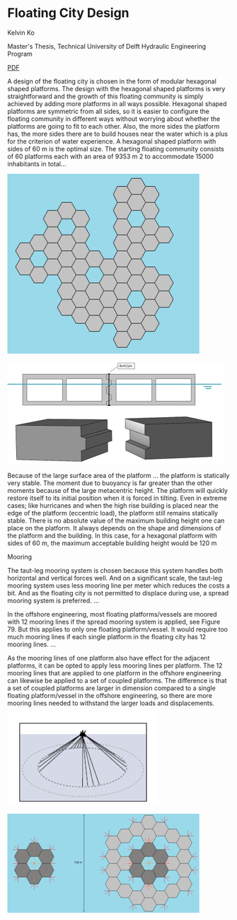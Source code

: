 # Floating City Design

Kelvin Ko

Master's Thesis, Technical University of Delft Hydraulic Engineering
Program

[PDF](http://resolver.tudelft.nl/uuid:cb4bddef-1eb8-49ec-9ff9-670a30dd4b72)

A design of the floating city is chosen in the form of modular
hexagonal shaped platforms. The design with the hexagonal shaped
platforms is very straightforward and the growth of this floating
community is simply achieved by adding more platforms in all ways
possible. Hexagonal shaped platforms are symmetric from all sides, so
it is easier to configure the floating community in different ways
without worrying about whether the platforms are going to fit to each
other. Also, the more sides the platform has, the more sides there are
to build houses near the water which is a plus for the criterion of
water experience. A hexagonal shaped platform with sides of 60 m is
the optimal size. The starting floating community consists of 60
platforms each with an area of 9353 m 2 to accommodate 15000
inhabitants in total...

![](city_01.png)

![](city_02.jpg)

Because of the large surface area of the platform ...  the platform is
statically very stable. The moment due to buoyancy is far greater than
the other moments because of the large metacentric height.  The
platform will quickly restore itself to its initial position when it
is forced in tilting. Even in extreme cases; like hurricanes and when
the high rise building is placed near the edge of the platform
(eccentric load), the platform still remains statically stable. There
is no absolute value of the maximum building height one can place on
the platform. It always depends on the shape and dimensions of the
platform and the building. In this case, for a hexagonal platform with
sides of 60 m, the maximum acceptable building height would be 120 m

Mooring

The taut-leg mooring system is chosen because this system handles both
horizontal and vertical forces well. And on a significant scale, the
taut-leg mooring system uses less mooring line per meter which reduces
the costs a bit. And as the floating city is not permitted to displace
during use, a spread mooring system is preferred. ...

In the offshore engineering, most floating platforms/vessels are
moored with 12 mooring lines if the spread mooring system is applied,
see Figure 79. But this applies to only one floating
platform/vessel. It would require too much mooring lines if each
single platform in the floating city has 12 mooring lines. ...

As the mooring lines of one platform also have effect for the adjacent
platforms, it can be opted to apply less mooring lines per
platform. The 12 mooring lines that are applied to one platform in the
offshore engineering can likewise be applied to a set of coupled
platforms. The difference is that a set of coupled platforms are
larger in dimension compared to a single floating platform/vessel in
the offshore engineering, so there are more mooring lines needed to
withstand the larger loads and displacements.

![](city_03.png)

![](city_04.jpg)




















